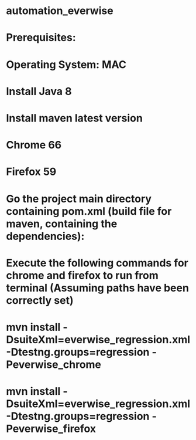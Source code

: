 # automation_everwise

# Prerequisites:
# Operating System: MAC
# Install Java 8
# Install maven latest version
# Chrome 66
# Firefox 59
# Go the project main directory containing pom.xml (build file for maven, containing the dependencies):
# Execute the following commands for chrome and firefox to run from terminal (Assuming paths have been correctly set)

# mvn install -DsuiteXml=everwise_regression.xml -Dtestng.groups=regression -Peverwise_chrome
# mvn install -DsuiteXml=everwise_regression.xml -Dtestng.groups=regression -Peverwise_firefox
